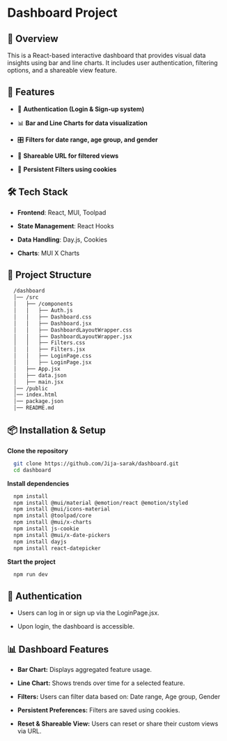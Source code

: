 # Dashboard Project

## 📌 Overview

This is a React-based interactive dashboard that provides visual data insights using bar and line charts. It includes user authentication, filtering options, and a shareable view feature.

## 🚀 Features

- 🔑 **Authentication (Login & Sign-up system)**

- 📊 **Bar and Line Charts for data visualization**

- 🎛 **Filters for date range, age group, and gender**

- 🔗 **Shareable URL for filtered views**

- 🍪 **Persistent Filters using cookies**

## 🛠 Tech Stack

- **Frontend**: React, MUI, Toolpad

- **State Management**: React Hooks

- **Data Handling**: Day.js, Cookies

- **Charts**: MUI X Charts

## 📂 Project Structure
```bash
  /dashboard
  │── /src
  │   ├── /components
  │   │   ├── Auth.js
  │   │   ├── Dashboard.css
  │   │   ├── Dashboard.jsx
  │   │   ├── DashboardLayoutWrapper.css
  │   │   ├── DashboardLayoutWrapper.jsx
  │   │   ├── Filters.css
  │   │   ├── Filters.jsx
  │   │   ├── LoginPage.css
  │   │   ├── LoginPage.jsx
  │   ├── App.jsx
  │   ├── data.json
  │   ├── main.jsx
  │── /public
  │── index.html
  │── package.json
  │── README.md
```

## 📦 Installation & Setup

**Clone the repository**
```bash
  git clone https://github.com/Jija-sarak/dashboard.git
  cd dashboard
```
**Install dependencies**
```bash
  npm install
  npm install @mui/material @emotion/react @emotion/styled
  npm install @mui/icons-material
  npm install @toolpad/core
  npm install @mui/x-charts
  npm install js-cookie
  npm install @mui/x-date-pickers
  npm install dayjs
  npm install react-datepicker
```

**Start the project**
```bash
  npm run dev
```

## 🔑 Authentication

- Users can log in or sign up via the LoginPage.jsx.

- Upon login, the dashboard is accessible.

## 📊 Dashboard Features

- **Bar Chart:** Displays aggregated feature usage.

- **Line Chart:** Shows trends over time for a selected feature.

- **Filters:** Users can filter data based on: Date range, Age group, Gender

- **Persistent Preferences:** Filters are saved using cookies.

- **Reset & Shareable View:** Users can reset or share their custom views via URL.








